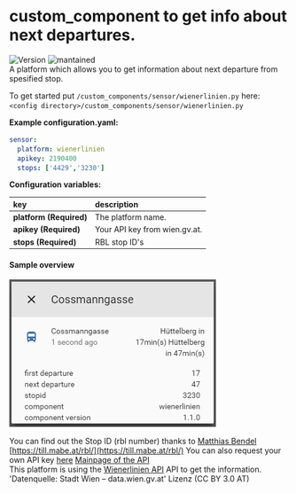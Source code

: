 # custom_component to get info about next departures.
![Version](https://img.shields.io/badge/version-1.1.1-green.svg?style=for-the-badge) ![mantained](https://img.shields.io/maintenance/yes/2018.svg?style=for-the-badge)   
A platform which allows you to get information about next departure from spesified stop. 
  
To get started put `/custom_components/sensor/wienerlinien.py` here:
`<config directory>/custom_components/sensor/wienerlinien.py`  
  
**Example configuration.yaml:**
```yaml
sensor:
  platform: wienerlinien
  apikey: 2190400
  stops: ['4429','3230']
```
**Configuration variables:**  
  
key | description  
:--- | :---  
**platform (Required)** | The platform name.  
**apikey (Required)** | Your API key from wien.gv.at.  
**stops (Required)** | RBL stop ID's  
  
#### Sample overview
![Sample overview](overview.png)
  
You can find out the Stop ID (rbl number) thanks to [Matthias Bendel](https://github.com/mabe-at) [https://till.mabe.at/rbl/](https://till.mabe.at/rbl/)
You can also request your own API key [here](https://www.wien.gv.at/formularserver2/user/formular.aspx?pid=3b49a23de1ff43efbc45ae85faee31db&pn=B0718725a79fb40f4bb4b7e0d2d49f1d1)
[Mainpage of the API](https://www.data.gv.at/katalog/dataset/add66f20-d033-4eee-b9a0-47019828e698)  
This platform is using the [Wienerlinien API](http://www.wienerlinien.at) API to get the information.
'Datenquelle: Stadt Wien – data.wien.gv.at'
Lizenz (CC BY 3.0 AT)